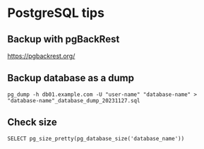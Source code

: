 # PostgreSQL tips

## Backup with pgBackRest

https://pgbackrest.org/

## Backup database as a dump
~~~
pg_dump -h db01.example.com -U "user-name" "database-name" > "database-name"_database_dump_20231127.sql
~~~

## Check size
~~~
SELECT pg_size_pretty(pg_database_size('database_name'))
~~~
